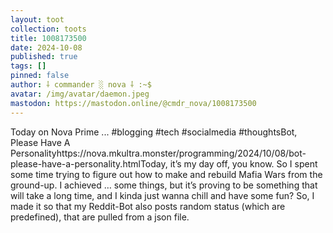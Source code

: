 ```yaml
---
layout: toot
collection: toots
title: 1008173500
date: 2024-10-08
published: true
tags: []
pinned: false
author: ⸸ commander ░ nova ⸸ :~$
avatar: /img/avatar/daemon.jpeg
mastodon: https://mastodon.online/@cmdr_nova/1008173500
---
```


Today on Nova Prime ... #blogging #tech #socialmedia #thoughtsBot, Please Have A Personalityhttps://nova.mkultra.monster/programming/2024/10/08/bot-please-have-a-personality.htmlToday, it’s my day off, you know. So I spent some time trying to figure out how to make and rebuild Mafia Wars from the ground-up. I achieved … some things, but it’s proving to be something that will take a long time, and I kinda just wanna chill and have some fun? So, I made it so that my Reddit-Bot also posts random status (which are predefined), that are pulled from a json file.
